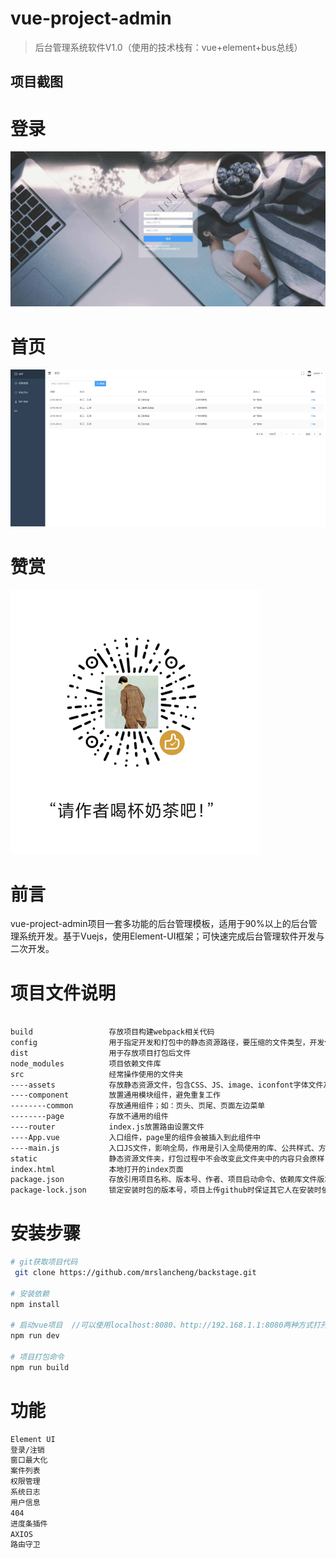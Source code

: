 # vue-project-admin

> 后台管理系统软件V1.0（使用的技术栈有：vue+element+bus总线）

## 项目截图

# 登录

![image](https://github.com/mrslancheng/vue-image/blob/master/login4.jpg) 

# 首页

![image](https://github.com/mrslancheng/vue-image/blob/master/index3.jpg)

# 赞赏
![image](https://github.com/mrslancheng/vue-image/blob/master/zs2.jpg)

# 前言

vue-project-admin项目一套多功能的后台管理模板，适用于90%以上的后台管理系统开发。基于Vuejs，使用Element-UI框架；可快速完成后台管理软件开发与二次开发。


# 项目文件说明

``` bash

build                 存放项目构建webpack相关代码
config                用于指定开发和打包中的静态资源路径，要压缩的文件类型，开发使用的端口号
dist                  用于存放项目打包后文件
node_modules          项目依赖文件库
src                   经常操作使用的文件夹
----assets            存放静态资源文件，包含CSS、JS、image、iconfont字体文件及其他类型资源文件
----component         放置通用模块组件，避免重复工作 
--------common        存放通用组件；如：页头、页尾、页面左边菜单
--------page          存放不通用的组件
----router            index.js放置路由设置文件
----App.vue           入口组件，page里的组件会被插入到此组件中 
----main.js           入口JS文件，影响全局，作用是引入全局使用的库、公共样式、方法、设置路由守卫等
static                静态资源文件夹，打包过程中不会改变此文件夹中的内容只会原样复制过去
index.html            本地打开的index页面
package.json          存放引用项目名称、版本号、作者、项目启动命令、依赖库文件版本等信息（注：不要更改）
package-lock.json     锁定安装时包的版本号，项目上传github时保证其它人在安装时依赖保持一致（注：不要更改）

```
# 安装步骤

``` bash
# git获取项目代码
 git clone https://github.com/mrslancheng/backstage.git

# 安装依赖
npm install

# 启动vue项目  //可以使用localhost:8080、http://192.168.1.1:8080两种方式打开
npm run dev

# 项目打包命令
npm run build
```

# 功能
``` bash
Element UI 
登录/注销 
窗口最大化
案件列表
权限管理
系统日志
用户信息
404
进度条插件
AXIOS
路由守卫
```

